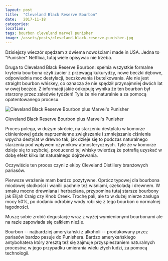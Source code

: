 ```yaml
---
layout: post
title:  "Cleveland Black Reserve Bourbon"
date:   2017-11-18
categories: 
location: 
tags: bourbon cleveland marvel punisher
image: /assets/posts/cleveland-black-reserve-punisher.jpg
---
```


Dzisiejszy wieczór spędzam z dwiema nowościami made in USA. Jedna to "Punisher" Netflixa, tutaj wiele opisywać nie trzeba.

Druga to Cleveland Black Reserve Bourbon: spełnia wszystkie formalne kryteria bourbona czyli zacier z przewagą kukurydzy, nowe beczki dębowe, odpowiednia moc destylacji, beczkowania i butelkowania. Ale nie jest straight bourbon whiskey, co oznacza że nie spędził przynajmniej dwóch lat w owej beczce. Z informacji jakie odkopuję wynika że ten bourbon był starzony przez zaledwie tydzień! Tyle że nie naturalnie a za pomocą opatentowanego procesu.

<div class="post-image">
    <img src="{{ page.image }}" alt="Cleveland Black Reserve Bourbon plus Marvel's Punisher" />
    <p class="post-image-caption">Cleveland Black Reserve Bourbon plus Marvel's Punisher</p>
</div>

Proces polega, w dużym skrócie, na starzeniu destylatu w komorze ciśnieniowej gdzie naprzemienne zwiększanie i zmniejszanie ciśnienia wpycha destylat w drewno tak, jak dzieje się to podczas naturalnego starzenia pod wpływem czynników atmosferycznych. Tyle że w komorze dzieje się to szybciej, producenci tej whisky twierdzą że potrafią uzyskać w dobę efekt kilku lat naturalnego dojrzewania.

Oczywiście ten proces czyni z ekipy Cleveland Distillery branżowych pariasów.

Pierwsze wrażenie mam bardzo pozytywne. Oprócz typowej dla bourbona miodowej słodkości i wanilii pachnie też wiśniami, czekoladą i drewnem. W smaku mocno drewniana i herbaciana, przypomina tutaj starsze bourbony jak Elijah Craig czy Knob Creek. Trochę pali, ale to w dużej mierze zasługa mocy 50%, po dodaniu odrobiny wody robi się z tego bourbon o normalnej łagodności.

Muszę sobie zrobić degustację wraz z wyżej wymienionymi bourbonami ale na razie zapowiada się całkiem nieźle.

Bourbon -- najbardziej amerykański z alkoholi -- produkowany przez pariasów bardzo pasuje do Punishera. Bardzo amerykańskiego antybohatera który zresztą też się zajmuje przyspieszaniem naturalnych procesów, w jego przypadku umierania wielu złych ludzi, za pomocą technologii.
